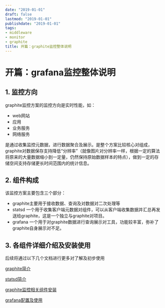 ```yaml
---
date: "2019-01-01"
draft: false
lastmod: "2019-01-01"
publishdate: "2019-01-01"
tags:
- middleware
- monitor
- graphite
title: 开篇：graphite监控整体说明
---
```


# 开篇：grafana监控整体说明

## 1. 监控方向
graphite监控方案的监控方向是实时性能，如：
* web网站
* 应用
* 业务服务
* 网络服务

是通过收集监控元数据，进行数据聚合及展示。是整个方案比较核心对组成，graphite对数据保存支持降低“分辨率”（就像图片对分辨率一样，根据一定的算法将原来的大量数据缩小到一定量，仍然保持原始数据样本的特点），做到一定的存储空间支持存储更长时间范围内的统计信息。

## 2. 组件构成
该监控方案主要包含三个部分：

* graphite主要用于接收数据、查询及对数据对二次处理等
* statsd 一个用于收集客户端元数据对组件，可以从客户端收集数据并汇总再发送给graphite，这是一个独立与graphite对项目。
* grafana 一个用于对graphite数据进行查询展示对工具，功能较丰富，弥补了graphite自身展示对不足。

## 3. 各组件详细介绍及安装使用
后续将通过以下几个文档进行更多对了解及初步使用

[graphite简介](graphite简介)

[statsd简介](statsd简介)

[graphite监控相关组件安装](graphite安装)

[grafana配置及使用](grafana配置及使用)

